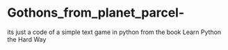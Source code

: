 # Gothons_from_planet_parcel-
its just a code of a simple text game in python from the book Learn Python the Hard Way
